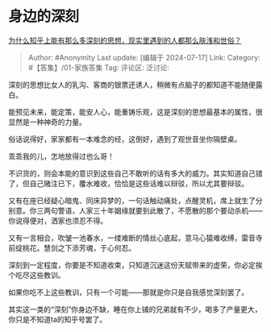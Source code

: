 # 身边的深刻
[为什么知乎上能有那么多深刻的思想，现实里遇到的人都那么肤浅和世俗？](https://www.zhihu.com/question/644027182/answer/3564225508)

> Author: #Anonymity
> Last update: [编辑于 2024-07-17]
> Link:
> Category: #【答集】/01-家族答集 
> Tag: 
> 评论区:
> 泛讨论:

深刻的思想比女人的乳沟、客商的银票还诱人，稍微有点脑子的都知道不能随便露白。

能预见未来，能定策，能安人心，能重铸乐观，这是深刻的思想最基本的属性，很显然是一种神奇的力量。

俗话说得好，家家都有一本难念的经，这倒好，遇到了观世音坐你隔壁桌。

乖乖我的儿，怎地放得过也么哥！

不识货的，则会本能的意识到这些自己不敢听的话有多大的威力。其实知道自己错了，但自己赌注已下，覆水难收，恰恰是这些话难以辩驳，所以尤其要辩驳。

又有在座已经疑心暗鬼、同床异梦的，一句话触动痛处，点醒灵机，席上就生了分别意。你三两句警语，人家三十年姻缘就要到此散了，不愿散的那个要动杀机——你说得便对，洒家也须忍不得。

又有一言相合，吹皱一池春水，一缕难断的情丝心底起，意马心猿难收缚，雷音寺前绽桃花。慧剑之下添芳魂，于心何忍。

深刻到一定程度，你要是不知道收束，只知道沉迷这份天赋带来的虚荣，你必定挨个吃尽这些教训。

如果你吃不上这些教训，只有一个可能——那就是你只是自我感觉深刻罢了。

其实这一类的“深刻”你身边不缺，睡在你上铺的兄弟就有不少，喝多了产量更大，你只是不知道ta的知乎号罢了。